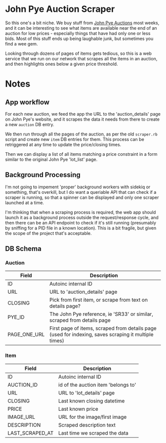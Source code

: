 John Pye Auction Scraper
========================

So this one's a bit niche. We buy stuff from [John Pye
Auctions](https://www.johnpyeauctions.co.uk) most weeks, and it can be
interesting to see what items are available near the end of an auction for low
prices - especially things that have had only one or less bids. Most of this
stuff ends up being laughable junk, but sometimes you find a wee gem.

Looking through dozens of pages of items gets tedious, so this is a web
service that we run on our network that scrapes all the items in an auction,
and then highlights ones below a given price threshold.

Notes
=====

App workflow
------------

For each new auction, we feed the app the URL to the 'auction_details' page on
John Pye's website, and it scrapes the data it needs from there to create a new
`auction` DB entry.

We then run through all the pages of the auction, as per the old `scraper.rb`
script and create new `item` DB entries for them. This process can be
retriggered at any time to update the price/closing times.

Then we can display a list of all items matching a price constraint in a form
similar to the original John Pye 'lot_list' page.

Background Processing
---------------------

I'm not going to impement 'proper' background workers with sidekiq or something,
that's overkill, but I do want a queriable API that can check if a scraper is
running, so that a spinner can be displayed and only one scraper launched at a
time.

I'm thinking that when a scraping process is required, the web app should launch
it as a background process outside the request/response cycle, and then there
can be an API endpoint to check if it's still running (presumably by sniffing
for a PID file in a known location). This is a bit fragile, but given the scope
of the project that's acceptable.


DB Schema
---------

### Auction

Field       | Description
------------|------------
ID          | Autoinc internal ID
URL         | URL to 'auction_details' page
CLOSING     | Pick from first item, or scrape from text on details page?
PYE_ID      | The John Pye reference, ie 'SR33' or similar, scraped from details page
PAGE_ONE_URL| First page of items, scraped from details page (used for indexing, saves scraping it multiple times)

### Item

Field          | Description
---------------|------------
ID             | Autoinc internal ID
AUCTION_ID     | id of the auction item 'belongs to'
URL            | URL to 'lot_details' page
CLOSING        | Last known closing datetime
PRICE          | Last known price
IMAGE_URL      | URL for the image/first image
DESCRIPTION    | Scraped description text
LAST_SCRAPED_AT| Last time we scraped the data
